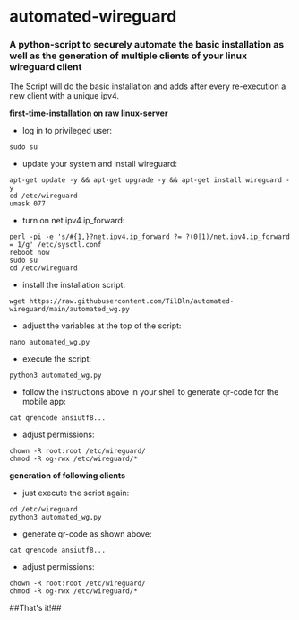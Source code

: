 # automated-wireguard
### A python-script to securely automate the basic installation as well as the generation of multiple clients of your linux wireguard client

The Script will do the basic installation and adds after every re-execution a new client with a unique ipv4. 

**first-time-installation on raw linux-server**

- log in to privileged user:
```
sudo su
```
- update your system and install wireguard:
```
apt-get update -y && apt-get upgrade -y && apt-get install wireguard -y
cd /etc/wireguard
umask 077
```
- turn on net.ipv4.ip_forward:
```
perl -pi -e 's/#{1,}?net.ipv4.ip_forward ?= ?(0|1)/net.ipv4.ip_forward = 1/g' /etc/sysctl.conf
reboot now
sudo su
cd /etc/wireguard
```
- install the installation script:
```
wget https://raw.githubusercontent.com/TilBln/automated-wireguard/main/automated_wg.py
```
- adjust the variables at the top of the script:
```
nano automated_wg.py
```
- execute the script:
```
python3 automated_wg.py
```
- follow the instructions above in your shell to generate qr-code for the mobile app:
```
cat qrencode ansiutf8...
```
- adjust permissions:
```
chown -R root:root /etc/wireguard/
chmod -R og-rwx /etc/wireguard/*
```
**generation of following clients**

- just execute the script again:
```
cd /etc/wireguard
python3 automated_wg.py
```
- generate qr-code as shown above:
```
cat qrencode ansiutf8...
```
- adjust permissions:
```
chown -R root:root /etc/wireguard/
chmod -R og-rwx /etc/wireguard/*
```

##That's it!##
